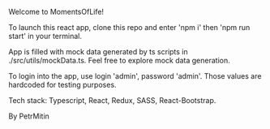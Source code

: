 Welcome to MomentsOfLife!

To launch this react app, clone this repo and enter 'npm i' then 'npm run start' in your terminal.

App is filled with mock data generated by ts scripts in ./src/utils/mockData.ts. Feel free to explore mock data generation.

To login into the app, use login 'admin', password 'admin'. Those values are hardcoded for testing purposes.

Tech stack: Typescript, React, Redux, SASS, React-Bootstrap.

By PetrMitin